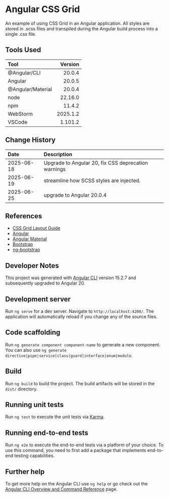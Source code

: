 # Angular CSS Grid

An example of using CSS Grid in an Angular application.
All styles are stored in .scss files and transpiled during the Angular
build process into a single .css file.

## Tools Used

| Tool              |  Version |
|:------------------|---------:|
| @Angular/CLI      |   20.0.4 |
| Angular           |   20.0.5 |
| @Angular/Material |   20.0.4 |
| node              |  22.16.0 |
| npm               |   11.4.2 |
| WebStorm          | 2025.1.2 |
| VSCode            |  1.101.2 |


## Change History

| Date       | Description                                         |
|:-----------|:----------------------------------------------------|
| 2025-06-18 | Upgrade to Angular 20, fix CSS deprecation warnings |
| 2025-06-19 | streamline how SCSS styles are injected.            |
| 2025-06-25 | upgrade to Angular 20.0.4                           |

## References

* [CSS Grid Layout Guide](https://css-tricks.com/snippets/css/complete-guide-grid/)
* [Angular](https://angular.dev/overview)
* [Angular Material](https://material.angular.io/)
* [Bootstrap](https://getbootstrap.com/)
* [ng-bootstrap](https://ng-bootstrap.github.io/#/home)

## Developer Notes

This project was generated with [Angular CLI](https://github.com/angular/angular-cli) version 15.2.7 and 
subsequently upgraded to Angular 20.

## Development server

Run `ng serve` for a dev server. Navigate to `http://localhost:4200/`. The application will automatically reload if you change any of the source files.

## Code scaffolding

Run `ng generate component component-name` to generate a new component. You can also use `ng generate directive|pipe|service|class|guard|interface|enum|module`.

## Build

Run `ng build` to build the project. The build artifacts will be stored in the `dist/` directory.

## Running unit tests

Run `ng test` to execute the unit tests via [Karma](https://karma-runner.github.io).

## Running end-to-end tests

Run `ng e2e` to execute the end-to-end tests via a platform of your choice. To use this command, you need to first add a package that implements end-to-end testing capabilities.

## Further help

To get more help on the Angular CLI use `ng help` or go check out the [Angular CLI Overview and Command Reference](https://angular.io/cli) page.
